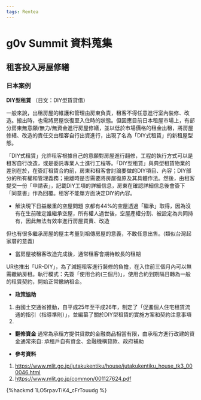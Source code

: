 ```yaml
---
tags: Rentea
---
```

# g0v Summit 資料蒐集

## 租客投入房屋修繕 

### 日本案例

**DIY型租賃** （日文：DIY型賃貸借）


一般來說，出租房屋的維護和管理由房東負責，租客不得任意進行室內裝修、改造。搬出時，也需將房屋恢復至入住時的狀態。但因應目前日本租屋市場上，有部分房東無意願/無力/無資金進行房屋修繕，並以低於市場價格的租金出租，將房屋修繕、改造的責任交由租客自行出資進行，出現了名為「DIY式租賃」的新租屋型態。

「DIY式租賃」允許租客根據自己的意願對房屋進行翻修，工程的執行方式可以是租客自行改造，或是委託專業人士進行工程等。「DIY型租賃」與典型租賃物業的差別在於，在簽訂租賃合約前，房東和租客會討論要做的DIY項目、內容；DIY部分的所有權和管理義務；搬離時是否需要將房屋復原及其具體作法。然後，由租客提交一份「申請表」，記載DIY工項的詳細信息，房東在確認詳細信息後會簽下「同意書」作為回覆。租客不能單方面決定DIY的內容。

- 解決現下日益嚴重的空屋問題
京都有44%的空屋透過「繼承」取得，因為沒有在生前確定誰繼承空屋，所有權人過世後，空屋產權分割、被設定為共同持有，因此無法有效率進行房屋買賣、改造

但也有很多繼承房屋的屋主考量到祖傳房屋的意義，不敢任意出售。(類似台灣起家厝的意義)

- 當房屋被租客改造完成後，通常租客會期待較長的租期

UR也推出「UR-DIY」，為了減輕租客進行裝修的負擔，在入住前三個月內可以無需繳納房租。執行模式：先簽「使用合約(三個月)」，使用合約到期隔日轉為一般的租賃契約，開始正常繳納租金。

* **政策協助**
1. 由國土交通省推動，自平成25年至平成26年，制定了「促進個人住宅租賃流通的指引（指導準則）」，並編纂了關於DIY型租賃的實施方案和契約注意事項
2. 

* **翻修資金**
通常為承租方提供貸款的金融商品相當有限，由承租方進行改建的資金通常來自: 承租戶自有資金、金融機構貸款、政府補助

* **參考資料**

1. https://www.mlit.go.jp/jutakukentiku/house/jutakukentiku_house_tk3_000046.html
2. https://www.mlit.go.jp/common/001127624.pdf


> 
{%hackmd 1LO5rpavTiK4_cFrTouudg %}
